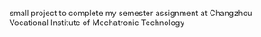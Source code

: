 small project to complete my semester assignment at Changzhou Vocational Institute of Mechatronic Technology
